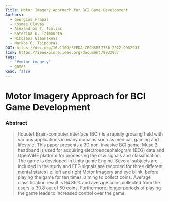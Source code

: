 ```yaml
---
Title: Motor Imagery Approach for BCI Game Development
Authors:
  - Georgios Prapas
  - Kosmas Glavas
  - Alexandros T. Tzallas
  - Katerina D. Tzimourta
  - Nikolaos Giannakeas
  - Markos G. Tsipouras
DOI: https://doi.org/10.1109/SEEDA-CECNSM57760.2022.9932937
link: https://ieeexplore.ieee.org/document/9932937
tags:
  - "#motor-imagery"
  - games
Read: false
---
```


# Motor Imagery Approach for BCI Game Development

### Abstract
>[!quote] Brain-computer interface (BCI) is a rapidly growing field with various applications in many domains such as medical, gaming and lifestyle. This paper presents a 3D non-invasive BCI game. Muse 2 headband is used for acquiring electroencephalogram (EEG) data and OpenViBE platform for processing the raw signals and classification. The game is developed in Unity game Engine. Several subjects are included in the study and EEG signals are recorded for three different mental states i.e. left and right Motor Imagery and eye blink, before playing the game for ten times, aiming to collect coins. Average classification result is 94.86% and average coins collected from the users is 30.8 out of 50 coins. Furthermore, longer periods of playing the game leads to increased control over the game.

